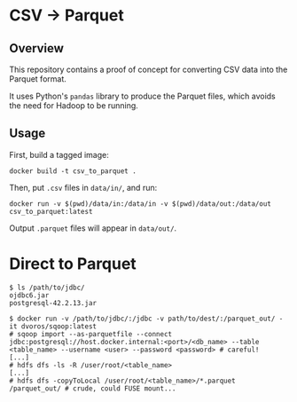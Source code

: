 # CSV -> Parquet

## Overview

This repository contains a proof of concept for converting CSV data into the Parquet format.

It uses Python's `pandas` library to produce the Parquet files, which avoids the need for Hadoop to be running.

## Usage

First, build a tagged image:
```
docker build -t csv_to_parquet .
```
Then, put `.csv` files in `data/in/`, and run:
```
docker run -v $(pwd)/data/in:/data/in -v $(pwd)/data/out:/data/out csv_to_parquet:latest
```
Output `.parquet` files will appear in `data/out/`.

# Direct to Parquet

```
$ ls /path/to/jdbc/
ojdbc6.jar
postgresql-42.2.13.jar

$ docker run -v /path/to/jdbc/:/jdbc -v path/to/dest/:/parquet_out/ -it dvoros/sqoop:latest
# sqoop import --as-parquetfile --connect jdbc:postgresql://host.docker.internal:<port>/<db_name> --table <table_name> --username <user> --password <password> # careful!
[...]
# hdfs dfs -ls -R /user/root/<table_name>
[...]
# hdfs dfs -copyToLocal /user/root/<table_name>/*.parquet /parquet_out/ # crude, could FUSE mount...
